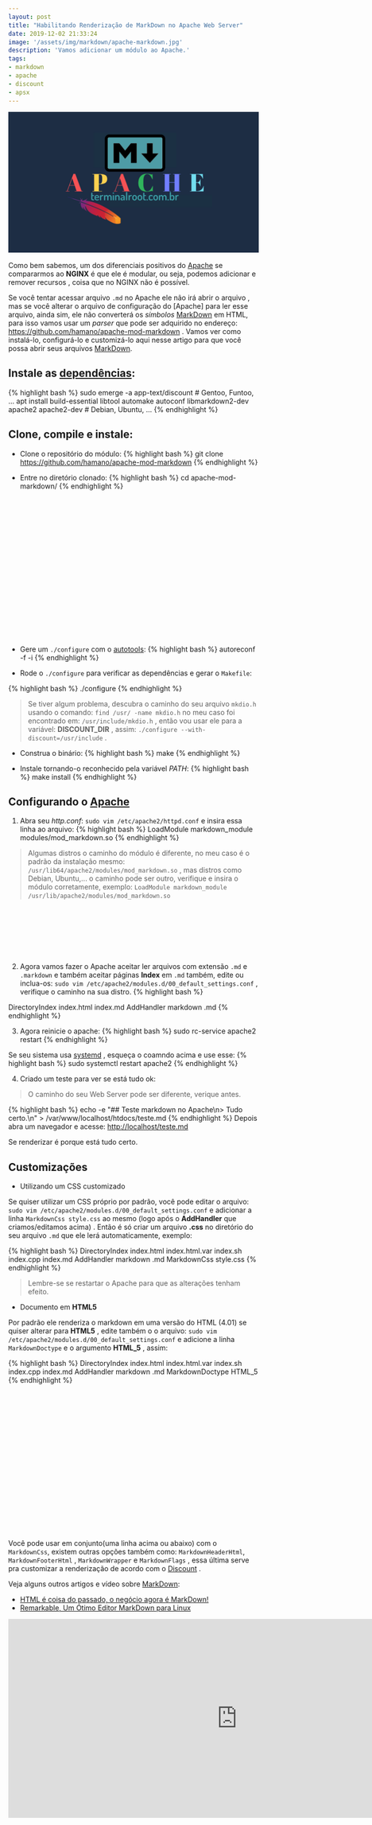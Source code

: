 ```yaml
---
layout: post
title: "Habilitando Renderização de MarkDown no Apache Web Server"
date: 2019-12-02 21:33:24
image: '/assets/img/markdown/apache-markdown.jpg'
description: 'Vamos adicionar um módulo ao Apache.'
tags:
- markdown
- apache
- discount
- apsx
---
```


![Habilitando Renderização de MarkDown no Apache Web Server](/assets/img/markdown/apache-markdown.jpg)

Como bem sabemos, um dos diferenciais positivos do [Apache](https://www.apache.org) se compararmos ao **NGINX** é que ele é modular, ou seja, podemos adicionar e remover recursos , coisa que no NGINX não é possível.

Se você tentar acessar arquivo `.md` no Apache ele não irá abrir o arquivo , mas se você alterar o arquivo de configuração do [Apache] para ler esse arquivo, ainda sim, ele não converterá os *símbolos* [MarkDown](http://daringfireball.net/projects/markdown) em HTML, para isso vamos usar um *parser* que pode ser adquirido no endereço: <https://github.com/hamano/apache-mod-markdown> . Vamos ver como instalá-lo, configurá-lo e customizá-lo aqui nesse artigo para que você possa abrir seus arquivos [MarkDown](http://daringfireball.net/projects/markdown).

## Instale as [dependências](http://www.pell.portland.or.us/~orc/Code/discount/):
{% highlight bash %}
sudo emerge -a app-text/discount # Gentoo, Funtoo, ...
apt install build-essential libtool automake autoconf libmarkdown2-dev apache2 apache2-dev # Debian, Ubuntu, ...
{% endhighlight %}

## Clone, compile e instale:

+ Clone o repositório do módulo:
{% highlight bash %}
git clone https://github.com/hamano/apache-mod-markdown
{% endhighlight %}

+ Entre no diretório clonado:
{% highlight bash %}
cd apache-mod-markdown/
{% endhighlight %}

<!-- QUADRADO -->
<script async src="//pagead2.googlesyndication.com/pagead/js/adsbygoogle.js"></script>
<ins class="adsbygoogle"
style="display:inline-block;width:336px;height:280px"
data-ad-client="ca-pub-2838251107855362"
data-ad-slot="5351066970"></ins>
<script>
(adsbygoogle = window.adsbygoogle || []).push({});
</script>

+ Gere um `./configure` com o [autotools](https://www.gnu.org/software/automake/):
{% highlight bash %}
autoreconf -f -i
{% endhighlight %}

+ Rode o `./configure` para verificar as dependências e gerar o `Makefile`:

{% highlight bash %}
./configure
{% endhighlight %}
> Se tiver algum problema, descubra o caminho do seu arquivo `mkdio.h` usando o comando: `find /usr/ -name mkdio.h` no meu caso foi encontrado em: `/usr/include/mkdio.h` , então vou usar ele para a variável: **DISCOUNT_DIR** , assim: `./configure --with-discount=/usr/include` .

+ Construa o binário:
{% highlight bash %}
make
{% endhighlight %}

+ Instale tornando-o reconhecido pela variável *PATH*:
{% highlight bash %}
make install
{% endhighlight %}

## Configurando o [Apache](https://www.apache.org)

1. Abra seu *http.conf*: `sudo vim /etc/apache2/httpd.conf` e insira essa linha ao arquivo:
{% highlight bash %}
LoadModule markdown_module modules/mod_markdown.so
{% endhighlight %}
> Algumas distros o caminho do módulo é diferente, no meu caso é o padrão da instalação mesmo: `/usr/lib64/apache2/modules/mod_markdown.so` , mas distros como Debian, Ubuntu,... o caminho pode ser outro, verifique e insira o módulo corretamente, exemplo: `LoadModule markdown_module /usr/lib/apache2/modules/mod_markdown.so`

<!-- MINI ANÚNCIO -->
<script async src="//pagead2.googlesyndication.com/pagead/js/adsbygoogle.js"></script>
<!-- Games Root -->
<ins class="adsbygoogle"
style="display:inline-block;width:730px;height:95px"
data-ad-client="ca-pub-2838251107855362"
data-ad-slot="5351066970"></ins>
<script>
(adsbygoogle = window.adsbygoogle || []).push({});
</script>

2. Agora vamos fazer o Apache aceitar ler arquivos com extensão `.md` e `.markdown` e também aceitar páginas **Index** em `.md` também, edite ou inclua-os: `sudo vim /etc/apache2/modules.d/00_default_settings.conf` , verifique o caminho na sua distro.
{% highlight bash %}
<IfModule dir_module>
        DirectoryIndex index.html index.md
        AddHandler markdown .md
</IfModule>
{% endhighlight %}

3. Agora reinicie o apache:
{% highlight bash %}
sudo rc-service apache2 restart
{% endhighlight %}

Se seu sistema usa [systemd](https://terminalroot.com.br/2019/07/por-que-systemd.html) , esqueça o coamndo acima e use esse:
{% highlight bash %}
sudo systemctl restart apache2
{% endhighlight %}

4. Criado um teste para ver se está tudo ok:
> O caminho do seu Web Server pode ser diferente, verique antes.

{% highlight bash %}
echo -e "## Teste markdown no Apache\n> Tudo certo.\n" > /var/www/localhost/htdocs/teste.md
{% endhighlight %}
Depois abra um navegador e acesse: <http://localhost/teste.md>

Se renderizar é porque está tudo certo.

<!-- RETANGULO LARGO 2 -->
<script async src="//pagead2.googlesyndication.com/pagead/js/adsbygoogle.js"></script>
<ins class="adsbygoogle"
style="display:block; text-align:center;"
data-ad-layout="in-article"
data-ad-format="fluid"
data-ad-client="ca-pub-2838251107855362"
data-ad-slot="8549252987"></ins>
<script>
(adsbygoogle = window.adsbygoogle || []).push({});
</script>

## Customizações

+ Utilizando um CSS customizado

Se quiser utilizar um CSS próprio por padrão, você pode editar o arquivo: `sudo vim /etc/apache2/modules.d/00_default_settings.conf` e adicionar a linha `MarkdownCss style.css` ao mesmo (logo após o **AddHandler** que criamos/editamos acima) . Então é só criar um arquivo **.css** no diretório do seu arquivo `.md` que ele lerá automaticamente, exemplo:

{% highlight bash %}
<IfModule dir_module>
	DirectoryIndex index.html index.html.var index.sh index.cpp index.md
	AddHandler markdown .md
	MarkdownCss style.css
</IfModule>
{% endhighlight %}

> Lembre-se se restartar o Apache para que as alterações tenham efeito.

+ Documento em **HTML5**

Por padrão ele renderiza o markdown em uma versão do HTML (4.01) se quiser alterar para **HTML5** , edite também o o arquivo: `sudo vim /etc/apache2/modules.d/00_default_settings.conf` e adicione a linha `MarkdownDoctype` e o argumento **HTML_5** , assim:

{% highlight bash %}
<IfModule dir_module>
	DirectoryIndex index.html index.html.var index.sh index.cpp index.md
	AddHandler markdown .md
	MarkdownDoctype HTML_5
</IfModule>
{% endhighlight %}

<!-- QUADRADO -->
<script async src="//pagead2.googlesyndication.com/pagead/js/adsbygoogle.js"></script>
<ins class="adsbygoogle"
style="display:inline-block;width:336px;height:280px"
data-ad-client="ca-pub-2838251107855362"
data-ad-slot="5351066970"></ins>
<script>
(adsbygoogle = window.adsbygoogle || []).push({});
</script>

Você pode usar em conjunto(uma linha acima ou abaixo) com o `MarkdownCss`, existem outras opções também como: `MarkdownHeaderHtml`, `MarkdownFooterHtml` , `MarkdownWrapper` e `MarkdownFlags` , essa última serve pra customizar a renderização de acordo com o [Discount](http://www.pell.portland.or.us/~orc/Code/discount/) .

Veja alguns outros artigos e vídeo sobre [MarkDown](http://daringfireball.net/projects/markdown):

+ [HTML é coisa do passado, o negócio agora é MarkDown!](https://terminalroot.com.br/2016/12/markdown.html)
+ [Remarkable, Um Ótimo Editor MarkDown para Linux](https://terminalroot.com.br/2017/02/remarkable-editor-markdown-para-linux.html)

<iframe width="920" height="400" src="https://www.youtube.com/embed/vAyz2Hnepuk" frameborder="0" allow="accelerometer; autoplay; encrypted-media; gyroscope; picture-in-picture" allowfullscreen></iframe>
